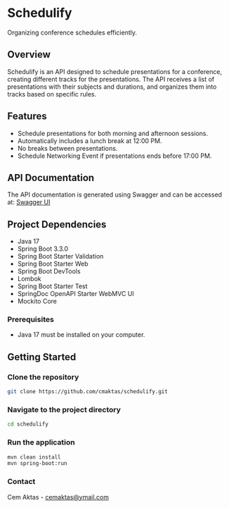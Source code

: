 # Schedulify

Organizing conference schedules efficiently.

## Overview

Schedulify is an API designed to schedule presentations for a conference, creating different tracks for the presentations. The API receives a list of presentations with their subjects and durations, and organizes them into tracks based on specific rules.

## Features

- Schedule presentations for both morning and afternoon sessions.
- Automatically includes a lunch break at 12:00 PM.
- No breaks between presentations.
- Schedule Networking Event if presentations ends before 17:00 PM.

## API Documentation

The API documentation is generated using Swagger and can be accessed at:
[Swagger UI](http://localhost:8080/swagger-ui/index.html)

## Project Dependencies
 - Java 17
 - Spring Boot 3.3.0
 - Spring Boot Starter Validation
 - Spring Boot Starter Web
 - Spring Boot DevTools
 - Lombok
 - Spring Boot Starter Test
 - SpringDoc OpenAPI Starter WebMVC UI
 - Mockito Core

### Prerequisites
 - Java 17 must be installed on your computer.

## Getting Started

### Clone the repository
```sh
git clone https://github.com/cmaktas/schedulify.git
```
### Navigate to the project directory
```sh
cd schedulify
```
### Run the application
```sh
mvn clean install
mvn spring-boot:run
```
### Contact
Cem Aktas - cemaktas@ymail.com
